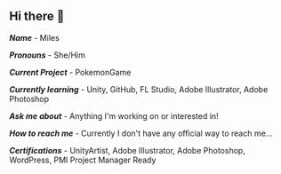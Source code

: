 ## Hi there 👋


***Name*** - Miles

***Pronouns*** - She/Him

***Current Project*** - PokemonGame

***Currently learning*** - Unity, GitHub, FL Studio, Adobe Illustrator, Adobe Photoshop

***Ask me about*** - Anything I'm working on or interested in!

***How to reach me*** - Currently I don't have any official way to reach me...

***Certifications*** - UnityArtist, Adobe Illustrator, Adobe Photoshop, WordPress, PMI Project Manager Ready

